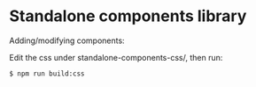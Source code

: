 # Standalone components library

Adding/modifying components:

Edit the css under standalone-components-css/, then run:

```sh
$ npm run build:css
```

